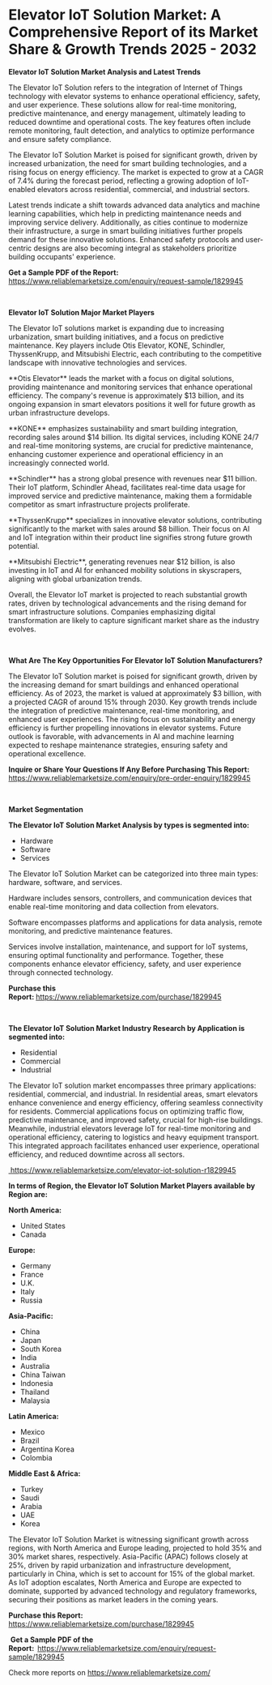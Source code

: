 <p><h1>Elevator IoT Solution Market: A Comprehensive Report of its Market Share & Growth Trends 2025 - 2032</h1></p><p><strong>Elevator IoT Solution Market Analysis and Latest Trends</strong></p>
<p><p>The Elevator IoT Solution refers to the integration of Internet of Things technology with elevator systems to enhance operational efficiency, safety, and user experience. These solutions allow for real-time monitoring, predictive maintenance, and energy management, ultimately leading to reduced downtime and operational costs. The key features often include remote monitoring, fault detection, and analytics to optimize performance and ensure safety compliance.</p><p>The Elevator IoT Solution Market is poised for significant growth, driven by increased urbanization, the need for smart building technologies, and a rising focus on energy efficiency. The market is expected to grow at a CAGR of 7.4% during the forecast period, reflecting a growing adoption of IoT-enabled elevators across residential, commercial, and industrial sectors. </p><p>Latest trends indicate a shift towards advanced data analytics and machine learning capabilities, which help in predicting maintenance needs and improving service delivery. Additionally, as cities continue to modernize their infrastructure, a surge in smart building initiatives further propels demand for these innovative solutions. Enhanced safety protocols and user-centric designs are also becoming integral as stakeholders prioritize building occupants' experience.</p></p>
<p><strong>Get a Sample PDF of the Report:&nbsp;</strong> <a href="https://www.reliablemarketsize.com/enquiry/request-sample/1829945?utm_campaign=2248&utm_medium=2&utm_source=Github&utm_content=ia&utm_term=11032025&utm_id=elevator-iot-solution">https://www.reliablemarketsize.com/enquiry/request-sample/1829945</a></p>
<p>&nbsp;</p>
<p><strong>Elevator IoT Solution Major Market Players</strong></p>
<p><p>The Elevator IoT solutions market is expanding due to increasing urbanization, smart building initiatives, and a focus on predictive maintenance. Key players include Otis Elevator, KONE, Schindler, ThyssenKrupp, and Mitsubishi Electric, each contributing to the competitive landscape with innovative technologies and services.</p><p>**Otis Elevator** leads the market with a focus on digital solutions, providing maintenance and monitoring services that enhance operational efficiency. The company's revenue is approximately $13 billion, and its ongoing expansion in smart elevators positions it well for future growth as urban infrastructure develops.</p><p>**KONE** emphasizes sustainability and smart building integration, recording sales around $14 billion. Its digital services, including KONE 24/7 and real-time monitoring systems, are crucial for predictive maintenance, enhancing customer experience and operational efficiency in an increasingly connected world.</p><p>**Schindler** has a strong global presence with revenues near $11 billion. Their IoT platform, Schindler Ahead, facilitates real-time data usage for improved service and predictive maintenance, making them a formidable competitor as smart infrastructure projects proliferate.</p><p>**ThyssenKrupp** specializes in innovative elevator solutions, contributing significantly to the market with sales around $8 billion. Their focus on AI and IoT integration within their product line signifies strong future growth potential.</p><p>**Mitsubishi Electric**, generating revenues near $12 billion, is also investing in IoT and AI for enhanced mobility solutions in skyscrapers, aligning with global urbanization trends.</p><p>Overall, the Elevator IoT market is projected to reach substantial growth rates, driven by technological advancements and the rising demand for smart infrastructure solutions. Companies emphasizing digital transformation are likely to capture significant market share as the industry evolves.</p></p>
<p>&nbsp;</p>
<p><strong>What Are The Key Opportunities For Elevator IoT Solution Manufacturers?</strong></p>
<p><p>The Elevator IoT Solution market is poised for significant growth, driven by the increasing demand for smart buildings and enhanced operational efficiency. As of 2023, the market is valued at approximately $3 billion, with a projected CAGR of around 15% through 2030. Key growth trends include the integration of predictive maintenance, real-time monitoring, and enhanced user experiences. The rising focus on sustainability and energy efficiency is further propelling innovations in elevator systems. Future outlook is favorable, with advancements in AI and machine learning expected to reshape maintenance strategies, ensuring safety and operational excellence.</p></p>
<p><strong>Inquire or Share Your Questions If Any Before Purchasing This Report:</strong> <a href="https://www.reliablemarketsize.com/enquiry/pre-order-enquiry/1829945?utm_campaign=2248&utm_medium=2&utm_source=Github&utm_content=ia&utm_term=11032025&utm_id=elevator-iot-solution">https://www.reliablemarketsize.com/enquiry/pre-order-enquiry/1829945</a></p>
<p>&nbsp;</p>
<p><strong>Market Segmentation</strong></p>
<p><strong>The Elevator IoT Solution Market Analysis by types is segmented into:</strong></p>
<p><ul><li>Hardware</li><li>Software</li><li>Services</li></ul></p>
<p><p>The Elevator IoT Solution Market can be categorized into three main types: hardware, software, and services. </p><p>Hardware includes sensors, controllers, and communication devices that enable real-time monitoring and data collection from elevators. </p><p>Software encompasses platforms and applications for data analysis, remote monitoring, and predictive maintenance features. </p><p>Services involve installation, maintenance, and support for IoT systems, ensuring optimal functionality and performance. Together, these components enhance elevator efficiency, safety, and user experience through connected technology.</p></p>
<p><strong>Purchase this Report:&nbsp;</strong><a href="https://www.reliablemarketsize.com/purchase/1829945?utm_campaign=2248&utm_medium=2&utm_source=Github&utm_content=ia&utm_term=11032025&utm_id=elevator-iot-solution">https://www.reliablemarketsize.com/purchase/1829945</a></p>
<p>&nbsp;</p>
<p><strong>The Elevator IoT Solution Market Industry Research by Application is segmented into:</strong></p>
<p><ul><li>Residential</li><li>Commercial</li><li>Industrial</li></ul></p>
<p><p>The Elevator IoT solution market encompasses three primary applications: residential, commercial, and industrial. In residential areas, smart elevators enhance convenience and energy efficiency, offering seamless connectivity for residents. Commercial applications focus on optimizing traffic flow, predictive maintenance, and improved safety, crucial for high-rise buildings. Meanwhile, industrial elevators leverage IoT for real-time monitoring and operational efficiency, catering to logistics and heavy equipment transport. This integrated approach facilitates enhanced user experience, operational efficiency, and reduced downtime across all sectors.</p></p>
<p><a href="https://www.reliablemarketsize.com/elevator-iot-solution-r1829945?utm_campaign=2248&utm_medium=2&utm_source=Github&utm_content=ia&utm_term=11032025&utm_id=elevator-iot-solution">&nbsp;https://www.reliablemarketsize.com/elevator-iot-solution-r1829945</a></p>
<p><strong>In terms of Region, the Elevator IoT Solution Market Players available by Region are:</strong></p>
<p>
    <p> <strong> North America: </strong>
        <ul>
            <li>United States</li>
            <li>Canada</li>
        </ul>
        </p> 
    <p> <strong> Europe: </strong>
        <ul>
            <li>Germany</li>
            <li>France</li>
            <li>U.K.</li>
            <li>Italy</li>
            <li>Russia</li>
        </ul>
        </p> 
    <p> <strong> Asia-Pacific: </strong>
        <ul>
            <li>China</li>
            <li>Japan</li>
            <li>South Korea</li>
            <li>India</li>
            <li>Australia</li>
            <li>China Taiwan</li>
            <li>Indonesia</li>
            <li>Thailand</li>
            <li>Malaysia</li>
        </ul>
        </p> 
    <p> <strong> Latin America: </strong>
        <ul>
            <li>Mexico</li>
            <li>Brazil</li>
            <li>Argentina Korea</li>
            <li>Colombia</li>
        </ul>
        </p> 
    <p> <strong> Middle East & Africa: </strong>
        <ul>
            <li>Turkey</li>
            <li>Saudi</li>
            <li>Arabia</li>
            <li>UAE</li>
            <li>Korea</li>
        </ul>
    </p>
    </p>
<p><p>The Elevator IoT Solution Market is witnessing significant growth across regions, with North America and Europe leading, projected to hold 35% and 30% market shares, respectively. Asia-Pacific (APAC) follows closely at 25%, driven by rapid urbanization and infrastructure development, particularly in China, which is set to account for 15% of the global market. As IoT adoption escalates, North America and Europe are expected to dominate, supported by advanced technology and regulatory frameworks, securing their positions as market leaders in the coming years.</p></p>
<p><strong>Purchase this Report: </strong><a href="https://www.reliablemarketsize.com/purchase/1829945?utm_campaign=2248&utm_medium=2&utm_source=Github&utm_content=ia&utm_term=11032025&utm_id=elevator-iot-solution">https://www.reliablemarketsize.com/purchase/1829945</a></p>
<p>&nbsp;<strong>Get a Sample PDF of the Report:&nbsp;&nbsp;</strong><a href="https://www.reliablemarketsize.com/enquiry/request-sample/1829945?utm_campaign=2248&utm_medium=2&utm_source=Github&utm_content=ia&utm_term=11032025&utm_id=elevator-iot-solution">https://www.reliablemarketsize.com/enquiry/request-sample/1829945</a></p>
<p><strong></strong></p>
<p>Check more reports on <a href="https://www.reliablemarketsize.com/?utm_campaign=2248&utm_medium=2&utm_source=Github&utm_content=ia&utm_term=11032025&utm_id=elevator-iot-solution">https://www.reliablemarketsize.com/</a></p>